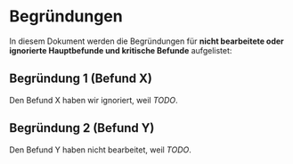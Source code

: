 # Begründungen

In diesem Dokument werden die Begründungen für **nicht bearbeitete oder ignorierte Hauptbefunde und kritische Befunde** aufgelistet:

## Begründung 1 (Befund X)

Den Befund X haben wir ignoriert, weil *TODO*.

## Begründung 2 (Befund Y)

Den Befund Y haben nicht bearbeitet, weil *TODO*.